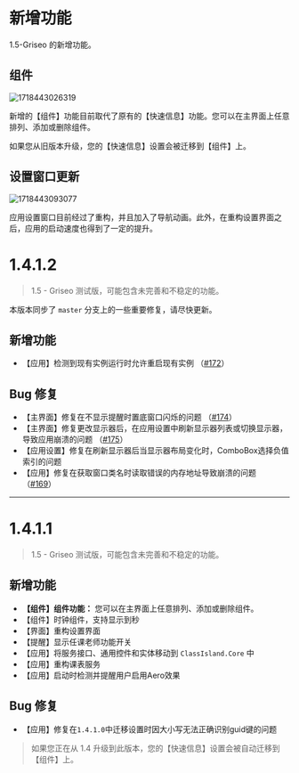 # 新增功能

1.5-Griseo 的新增功能。

## 组件

![1718443026319](pack://application:,,,/ClassIsland;component/Assets/Documents/image/ChangeLog/1718443026319.png)

新增的【组件】功能目前取代了原有的【快速信息】功能。您可以在主界面上任意排列、添加或删除组件。

如果您从旧版本升级，您的【快速信息】设置会被迁移到【组件】上。


## 设置窗口更新

![1718443093077](pack://application:,,,/ClassIsland;component/Assets/Documents/image/ChangeLog/1718443093077.png)

应用设置窗口目前经过了重构，并且加入了导航动画。此外，在重构设置界面之后，应用的启动速度也得到了一定的提升。



# 1.4.1.2

> 1.5 - Griseo 测试版，可能包含未完善和不稳定的功能。

本版本同步了 `master` 分支上的一些重要修复，请尽快更新。

## 新增功能
- 【应用】检测到现有实例运行时允许重启现有实例 （[#172](https://github.com/ClassIsland/ClassIsland/issues/172#issuecomment-2174931999)）

## Bug 修复
- 【主界面】修复在不显示提醒时置底窗口闪烁的问题 （[#174](https://github.com/ClassIsland/ClassIsland/issues/174)）
- 【主界面】修复更改显示器后，在应用设置中刷新显示器列表或切换显示器，导致应用崩溃的问题 （[#175](https://github.com/ClassIsland/ClassIsland/issues/175)）
- 【应用设置】修复在刷新显示器后当显示器布局变化时，ComboBox选择负值索引的问题
- 【应用】修复在获取窗口类名时读取错误的内存地址导致崩溃的问题 （[#169](https://github.com/ClassIsland/ClassIsland/issues/169)）



***

# 1.4.1.1

> 1.5 - Griseo 测试版，可能包含未完善和不稳定的功能。

## 新增功能
- **【组件】组件功能：** 您可以在主界面上任意排列、添加或删除组件。
- 【组件】时钟组件，支持显示到秒
- 【界面】重构设置界面
- 【提醒】显示任课老师功能开关
- 【应用】将服务接口、通用控件和实体移动到 `ClassIsland.Core` 中
- 【应用】重构课表服务
- 【应用】启动时检测并提醒用户启用Aero效果

## Bug 修复
- 【应用】修复在`1.4.1.0`中迁移设置时因大小写无法正确识别guid键的问题

> 如果您正在从 1.4 升级到此版本，您的【快速信息】设置会被自动迁移到【组件】上。
